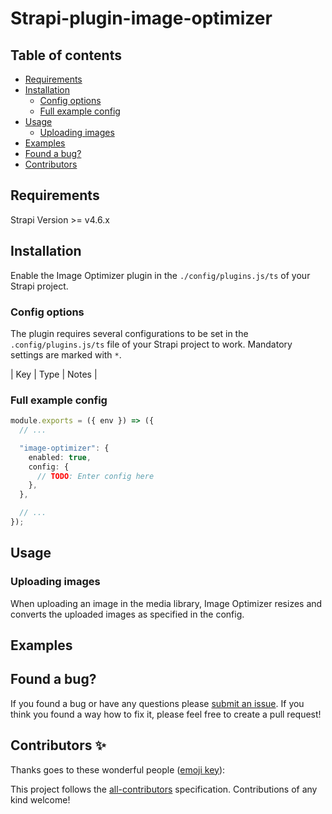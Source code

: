 # Strapi-plugin-image-optimizer

## Table of contents

- [Requirements](#requirements)
- [Installation](#installation)
  - [Config options](#config-options)
  - [Full example config](#full-example-config)
- [Usage](#usage)
  - [Uploading images](#uploading-images)
- [Examples](#examples)
- [Found a bug?](#found-a-bug)
- [Contributors](#contributors-✨)

## Requirements

Strapi Version >= v4.6.x

## Installation

Enable the Image Optimizer plugin in the `./config/plugins.js/ts` of your Strapi project.

### Config options

The plugin requires several configurations to be set in the `.config/plugins.js/ts` file of your Strapi project to work. Mandatory settings are marked with `*`.

| Key | Type | Notes |

### Full example config

```TypeScript
module.exports = ({ env }) => ({
  // ...

  "image-optimizer": {
    enabled: true,
    config: {
      // TODO: Enter config here
    },
  },

  // ...
});
```

## Usage

### Uploading images

When uploading an image in the media library, Image Optimizer resizes and converts the uploaded images as specified in the config.

## Examples

## Found a bug?

If you found a bug or have any questions please [submit an issue](https://github.com/marlokessler/strapi-plugin-image-optimizer/issues). If you think you found a way how to fix it, please feel free to create a pull request!

## Contributors ✨

Thanks goes to these wonderful people ([emoji key](https://allcontributors.org/docs/en/emoji-key)):

<!-- ALL-CONTRIBUTORS-LIST:START - Do not remove or modify this section -->
<!-- prettier-ignore-start -->
<!-- markdownlint-disable -->

<!-- markdownlint-restore -->
<!-- prettier-ignore-end -->

<!-- ALL-CONTRIBUTORS-LIST:END -->

This project follows the [all-contributors](https://github.com/all-contributors/all-contributors) specification. Contributions of any kind welcome!
